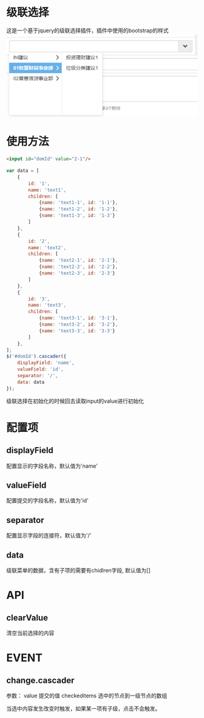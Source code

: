 # 级联选择
这是一个基于jquery的级联选择插件，插件中使用的bootstrap的样式
![演示图](/img/截图20190725143553.png)

# 使用方法
```html
<input id="domId" value="2-1"/>
```
```javascript
var data = [
	{
		id: '1',
		name: 'text1',
		children: [
			{name: 'text1-1', id: '1-1'},
			{name: 'text1-2', id: '1-2'},
			{name: 'text1-3', id: '1-3'}
		]
	},
	{
		id: '2',
		name: 'text2',
		children: [
			{name: 'text2-1', id: '2-1'},
			{name: 'text2-2', id: '2-2'},
			{name: 'text2-3', id: '2-3'}
		]
	},
	{
		id: '3',
		name: 'text3',
		children: [
			{name: 'text3-1', id: '3-1'},
			{name: 'text3-2', id: '3-2'},
			{name: 'text3-3', id: '3-3'}
		]
	},
];
$('#domId').cascader({
	displayField: 'name',
	valueField: 'id',
	separator: '/',
	data: data
});
```
级联选择在初始化的时候回去读取input的value进行初始化

# 配置项

## displayField 

配置显示的字段名称，默认值为'name'

## valueField 

配置提交的字段名称，默认值为'id'

## separator 

配置显示字段的连接符，默认值为'/'

## data

级联菜单的数据，含有子项的需要有chidlren字段, 默认值为[]

# API

## clearValue

清空当前选择的内容

# EVENT

## change.cascader
参数：
	value 提交的值
	checkeditems 选中的节点到一级节点的数组

当选中内容发生改变时触发，如果某一项有子级，点击不会触发。
